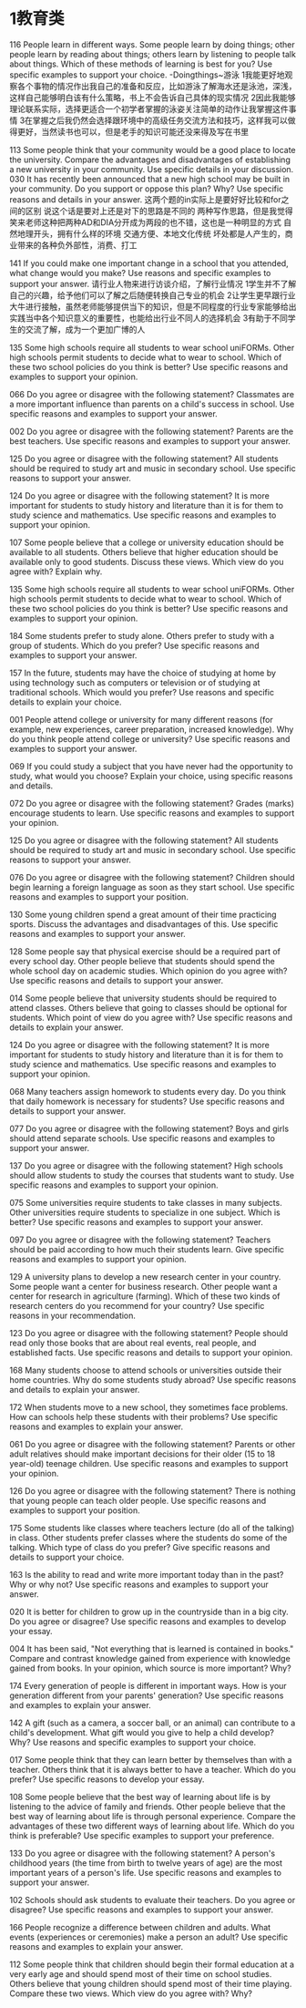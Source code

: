 # 1教育类

116 People learn in different ways. Some people learn by doing things; other people learn by reading about things; others learn by listening to people talk about things. Which of these methods of learning is best for you? Use specific examples to support your choice.
-Doingthings~游泳
1我能更好地观察各个事物的情况作出我自己的准备和反应，比如游泳了解海水还是泳池，深浅，这样自己能够明白该有什么策略，书上不会告诉自己具体的现实情况
2因此我能够理论联系实际，选择更适合一个初学者掌握的泳姿关注简单的动作让我掌握这件事情
3在掌握之后我仍然会选择跟环境中的高级任务交流方法和技巧，这样我可以做得更好，当然读书也可以，但是老手的知识可能还没来得及写在书里

113 Some people think that your community would be a good place to locate the university. Compare the advantages and disadvantages of establishing a new university in your community. Use specific details in your discussion.
030 It has recently been announced that a new high school may be built in your community. Do you support or oppose this plan? Why? Use specific reasons and details in your answer.
这两个题的in实际上是要好好比较和for之间的区别
说这个话是要对上还是对下的思路是不同的
两种写作思路，但是我觉得笑来老师这种把两种AD和DIA分开成为两段的也不错，这也是一种明显的方式
自然地理开头，拥有什么样的环境
交通方便、本地文化传统
坏处都是人产生的，商业带来的各种负外部性，消费、打工




141 If you could make one important change in a school that you attended, what change would you make? Use reasons and specific examples to support your answer.
请行业人物来进行访谈介绍，了解行业情况
1学生并不了解自己的兴趣，给予他们可以了解之后随便转换自己专业的机会
2让学生更早跟行业大牛进行接触，虽然老师能够提供当下的知识，但是不同程度的行业专家能够给出实践当中各个知识意义的重要性，也能给出行业不同人的选择机会
3有助于不同学生的交流了解，成为一个更加广博的人


135 Some high schools require all students to wear school uniFORMs. Other high schools permit students to decide what to wear to school. Which of these two school policies do you think is better? Use specific reasons and examples to support your opinion.


066 Do you agree or disagree with the following statement? Classmates are a more important influence than parents on a child's success in school. Use specific reasons and examples to support your answer.

002 Do you agree or disagree with the following statement? Parents are the best teachers. Use specific reasons and examples to support your answer.

125 Do you agree or disagree with the following statement? All students should be required to study art and music in secondary school. Use specific reasons to support your answer.

124 Do you agree or disagree with the following statement? It is more important for students to study history and literature than it is for them to study science and mathematics. Use specific reasons and examples to support your opinion.

107 Some people believe that a college or university education should be available to all students. Others believe that higher education should be available only to good students. Discuss these views. Which view do you agree with? Explain why.

135 Some high schools require all students to wear school uniFORMs. Other high schools permit students to decide what to wear to school. Which of these two school policies do you think is better? Use specific reasons and examples to support your opinion.

184 Some students prefer to study alone. Others prefer to study with a group of students. Which
do you prefer? Use specific reasons and examples to support your answer.

157 In the future, students may have the choice of studying at home by using technology such as computers or television or of studying at traditional schools. Which would you prefer? Use reasons and specific details to explain your choice.

001 People attend college or university for many different reasons (for example, new experiences, career preparation, increased knowledge). Why do you think people attend college or university? Use specific reasons and examples to support your answer.

069 If you could study a subject that you have never had the opportunity to study, what would you choose? Explain your choice, using specific reasons and details.

072 Do you agree or disagree with the following statement? Grades (marks) encourage students to learn. Use specific reasons and examples to support your opinion.

125 Do you agree or disagree with the following statement? All students should be required to study art and music in secondary school. Use specific reasons to support your answer.

076 Do you agree or disagree with the following statement? Children should begin learning a foreign language as soon as they start school. Use specific reasons and examples to support your position.

130 Some young children spend a great amount of their time practicing sports. Discuss the advantages and disadvantages of this. Use specific reasons and examples to support your answer. 

128 Some people say that physical exercise should be a required part of every school day. Other people believe that students should spend the whole school day on academic studies. Which opinion do you agree with? Use specific reasons and details to support your answer.

014 Some people believe that university students should be required to attend classes. Others believe that going to classes should be optional for students. Which point of view do you agree with? Use specific reasons and details to explain your answer.

124 Do you agree or disagree with the following statement? It is more important for students to study history and literature than it is for them to study science and mathematics. Use specific reasons and examples to support your opinion.

068 Many teachers assign homework to students every day. Do you think that daily homework is necessary for students? Use specific reasons and details to support your answer.

077 Do you agree or disagree with the following statement? Boys and girls should attend separate schools. Use specific reasons and examples to support your answer.

137 Do you agree or disagree with the following statement? High schools should allow students to
study the courses that students want to study. Use specific reasons and examples to support your opinion.

075 Some universities require students to take classes in many subjects. Other universities require students to specialize in one subject. Which is better? Use specific reasons and examples to support your answer.

097 Do you agree or disagree with the following statement? Teachers should be paid according to how much their students learn. Give specific reasons and examples to support your opinion.

129 A university plans to develop a new research center in your country. Some people want a center for business research. Other people want a center for research in agriculture (farming). Which of these two kinds of research centers do you recommend for your country? Use specific reasons in your recommendation.

123 Do you agree or disagree with the following statement? People should read only those books that are about real events, real people, and established facts. Use specific reasons and details to support your opinion.

168 Many students choose to attend schools or universities outside their home countries. Why do some students study abroad? Use specific reasons and details to explain your answer.

172 When students move to a new school, they sometimes face problems. How can schools help these students with their problems? Use specific reasons and examples to explain your answer.

061 Do you agree or disagree with the following statement? Parents or other adult relatives should make important decisions for their older (15 to 18 year-old) teenage children. Use specific reasons and examples to support your opinion.

126 Do you agree or disagree with the following statement? There is nothing that young people can teach older people. Use specific reasons and examples to support your position.

175 Some students like classes where teachers lecture (do all of the talking) in class. Other students prefer classes where the students do some of the talking. Which type of class do you prefer? Give specific reasons and details to support your choice.

163 Is the ability to read and write more important today than in the past? Why or why not? Use specific reasons and examples to support your answer.

020 It is better for children to grow up in the countryside than in a big city. Do you agree or disagree? Use specific reasons and examples to develop your essay.

004 It has been said, "Not everything that is learned is contained in books." Compare and contrast knowledge gained from experience with knowledge gained from books. In your opinion, which source is more important? Why?

174 Every generation of people is different in important ways. How is your generation different from your parents' generation? Use specific reasons and examples to explain your answer.

142 A gift (such as a camera, a soccer ball, or an animal) can contribute to a child's development. What gift would you give to help a child develop? Why? Use reasons and specific examples to support your choice.

017 Some people think that they can learn better by themselves than with a teacher. Others think that it is always better to have a teacher. Which do you prefer? Use specific reasons to develop your essay.

108 Some people believe that the best way of learning about life is by listening to the advice of family and friends. Other people believe that the best way of learning about life is through personal experience. Compare the advantages of these two different ways of learning about life. Which do you think is preferable? Use specific examples to support your preference.

133 Do you agree or disagree with the following statement? A person's childhood years (the time from birth to twelve years of age) are the most important years of a person's life. Use specific reasons and examples to support your answer.

102 Schools should ask students to evaluate their teachers. Do you agree or disagree? Use specific reasons and examples to support your answer.

166 People recognize a difference between children and adults. What events (experiences or ceremonies) make a person an adult? Use specific reasons and examples to explain your answer.

112 Some people think that children should begin their formal education at a very early age and should spend most of their time on school studies. Others believe that young children should spend most of their time playing. Compare these two views. Which view do you agree with? Why?


